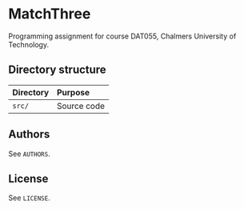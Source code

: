 # MatchThree #

Programming assignment for course DAT055, Chalmers University of Technology.

## Directory structure ##

| Directory | Purpose     |
| :-------- | :---------- |
| `src/`    | Source code |

## Authors ##

See `AUTHORS`.

## License ##

See `LICENSE`.
